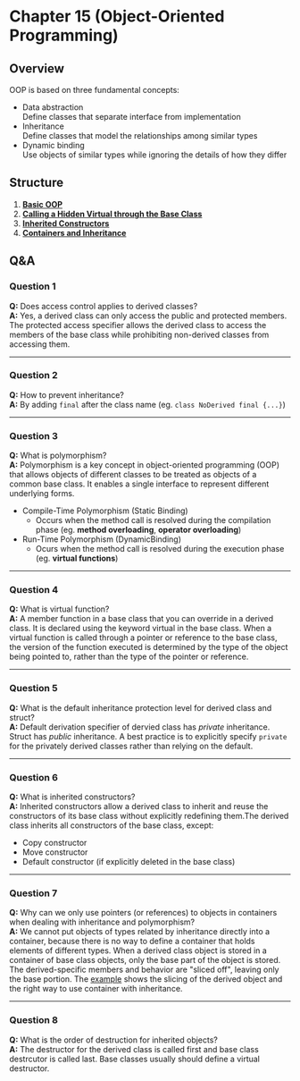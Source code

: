 # Chapter 15 (Object-Oriented Programming)

## Overview
OOP is based on three fundamental concepts: 
- Data abstraction  
  Define classes that separate interface from implementation
- Inheritance  
  Define classes that model the relationships among similar types
- Dynamic binding  
  Use objects of similar types while ignoring the details of how they differ

## Structure
1. [**Basic OOP**](./src/basic_oop.cpp)
2. [**Calling a Hidden Virtual through the Base Class**](./src/hidden_virtual.cpp)
3. [**Inherited Constructors**](./src/inherited_constructors.cpp)
4. [**Containers and Inheritance**](./src/container_inheritance.cpp)

## Q&A
### Question 1
**Q:** Does access control applies to derived classes?  
**A:** Yes, a derived class can only access the public and protected members. The protected access specifier allows the derived class to access the members of the base class while prohibiting non-derived classes from accessing them.

---

### Question 2
**Q:** How to prevent inheritance?  
**A:** By adding `final` after the class name (eg. `class NoDerived final {...}`)

---

### Question 3
**Q:** What is polymorphism?  
**A:** Polymorphism is a key concept in object-oriented programming (OOP) that allows objects of different classes to be treated as objects of a common base class. It enables a single interface to represent different underlying forms. 
- Compile-Time Polymorphism (Static Binding)
  - Occurs when the method call is resolved during the compilation phase (eg. **method overloading**, **operator overloading**)
- Run-Time Polymorphism (DynamicBinding)
  - Ocurs when the method call is resolved during the execution phase (eg. **virtual functions**)

---

### Question 4
**Q:** What is virtual function?  
**A:** A member function in a base class that you can override in a derived class. It is declared using the keyword virtual in the base class. When a virtual function is called through a pointer or reference to the base class, the version of the function executed is determined by the type of the object being pointed to, rather than the type of the pointer or reference.

---

### Question 5
**Q:** What is the default inheritance protection level for derived class and struct?  
**A:** Default derivation specifier of dervied class has *private* inheritance. Struct has *public* inheritance. A best practice is to explicitly specify `private` for the privately derived classes rather than relying on the default.

---

### Question 6
**Q:** What is inherited constructors?  
**A:** Inherited constructors allow a derived class to inherit and reuse the constructors of its base class without explicitly redefining them.The derived class inherits all constructors of the base class, except:
- Copy constructor
- Move constructor
- Default constructor (if explicitly deleted in the base class)

---

### Question 7
**Q:** Why can we only use pointers (or references) to objects in containers when dealing with inheritance and polymorphism?  
**A:** We cannot put objects of types related by inheritance directly into a container, because there is no way to define a container that holds elements of different types. When a derived class object is stored in a container of base class objects, only the base part of the object is stored. The derived-specific members and behavior are "sliced off", leaving only the base portion. The [example](./src/container_inheritance.cpp) shows the slicing of the derived object and the right way to use container with inheritance.

---

### Question 8
**Q:** What is the order of destruction for inherited objects?  
**A:** The destructor for the derived class is called first and base class destrcutor is called last. Base classes usually should define a virtual destructor.
